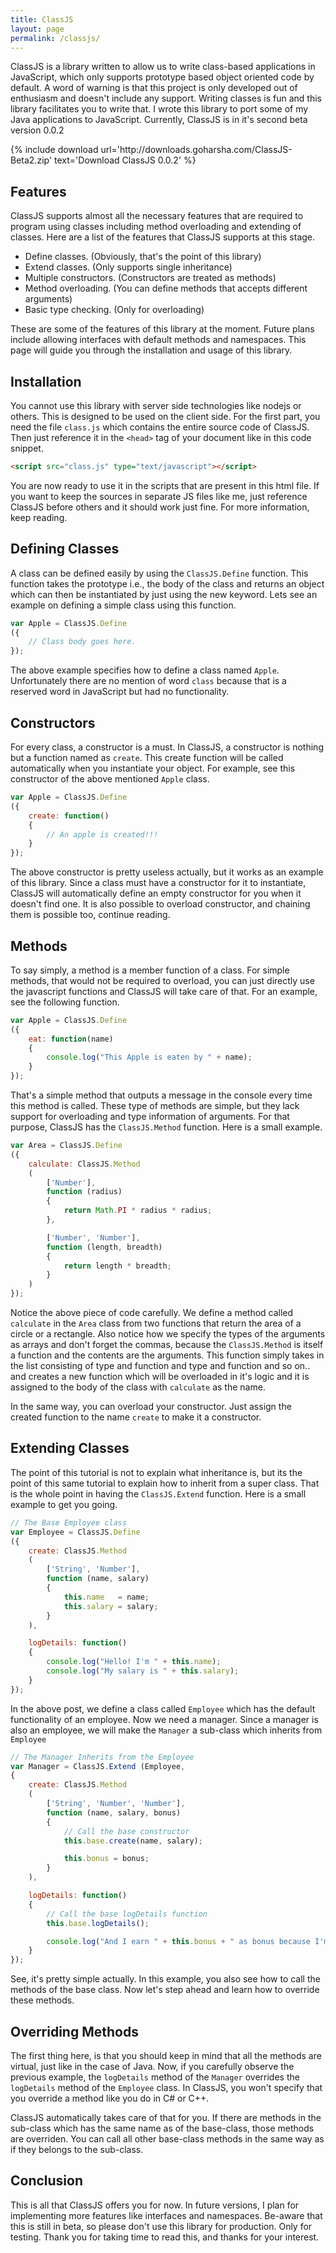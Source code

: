```yaml
---
title: ClassJS
layout: page
permalink: /classjs/
---
```


ClassJS is a library written to allow us to write class-based applications in JavaScript, which only supports prototype based object oriented code by default. A word of warning is that this project is only developed out of enthusiasm and doesn't include any support. Writing classes is fun and this library facilitates you to write that. I wrote this library to port some of my Java applications to JavaScript. Currently, ClassJS is in it's second beta version 0.0.2

<div class="text-center">
{% include download url='http://downloads.goharsha.com/ClassJS-Beta2.zip' text='Download ClassJS 0.0.2' %}
</div>

## Features

ClassJS supports almost all the necessary features that are required to program using classes including method overloading and extending of classes. Here are a list of the features that ClassJS supports at this stage.

  - Define classes. (Obviously, that's the point of this library)
  - Extend classes. (Only supports single inheritance)
  - Multiple constructors. (Constructors are treated as methods)
  - Method overloading. (You can define methods that accepts different arguments)
  - Basic type checking. (Only for overloading)

These are some of the features of this library at the moment. Future plans include allowing interfaces with default methods and namespaces. This page will guide you through the installation and usage of this library.

## Installation

You cannot use this library with server side technologies like nodejs or others. This is designed to be used on the client side. For the first part, you need the file `class.js` which contains the entire source code of ClassJS. Then just reference it in the `<head>` tag of your document like in this code snippet.

~~~html
<script src="class.js" type="text/javascript"></script>
~~~

You are now ready to use it in the scripts that are present in this html file. If you want to keep the sources in separate JS files like me, just reference ClassJS before others and it should work just fine. For more information, keep reading.

## Defining Classes

A class can be defined easily by using the `ClassJS.Define` function. This function takes the prototype i.e., the body of the class and returns an object which can then be instantiated by just using the new keyword. Lets see an example on defining a simple class using this function.

~~~js
var Apple = ClassJS.Define
({
    // Class body goes here.
});
~~~

The above example specifies how to define a class named `Apple`. Unfortunately there are no mention of word `class` because that is a reserved word in JavaScript but had no functionality.

## Constructors

For every class, a constructor is a must. In ClassJS, a constructor is nothing but a function named as `create`. This create function will be called automatically when you instantiate your object. For example, see this constructor of the above mentioned `Apple` class.

~~~js
var Apple = ClassJS.Define
({
    create: function()
    {
        // An apple is created!!!
    }
});
~~~

The above constructor is pretty useless actually, but it works as an example of this library. Since a class must have a constructor for it to instantiate, ClassJS will automatically define an empty constructor for you when it doesn't find one. It is also possible to overload constructor, and chaining them is possible too, continue reading.

## Methods

To say simply, a method is a member function of a class. For simple methods, that would not be required to overload, you can just directly use the javascript functions and ClassJS will take care of that. For an example, see the following function.

~~~js
var Apple = ClassJS.Define
({
    eat: function(name)
    {
        console.log("This Apple is eaten by " + name);
    }
});
~~~

That's a simple method that outputs a message in the console every time this method is called. These type of methods are simple, but they lack support for overloading and type information of arguments. For that purpose, ClassJS has the `ClassJS.Method` function. Here is a small example.

~~~js
var Area = ClassJS.Define
({
    calculate: ClassJS.Method
    (
        ['Number'],
        function (radius)
        {
            return Math.PI * radius * radius;
        },

        ['Number', 'Number'],
        function (length, breadth)
        {
            return length * breadth;
        }
    )
});
~~~

Notice the above piece of code carefully. We define a method called `calculate` in the `Area` class from two functions that return the area of a circle or a rectangle. Also notice how we specify the types of the arguments as arrays and don't forget the commas, because the `ClassJS.Method` is itself a function and the contents are the arguments. This function simply takes in the list consisting of type and function and type and function and so on.. and creates a new function which will be overloaded in it's logic and it is assigned to the body of the class with `calculate` as the name.

In the same way, you can overload your constructor. Just assign the created function to the name `create` to make it a constructor.

## Extending Classes

The point of this tutorial is not to explain what inheritance is, but its the point of this same tutorial to explain how to inherit from a super class. That is the whole point in having the `ClassJS.Extend` function. Here is a small example to get you going.

~~~js
// The Base Employee class
var Employee = ClassJS.Define
({
    create: ClassJS.Method
    (
        ['String', 'Number'],
        function (name, salary)
        {
            this.name   = name;
            this.salary = salary;
        }
    ),

    logDetails: function()
    {
        console.log("Hello! I'm " + this.name);
        console.log("My salary is " + this.salary);
    }
});
~~~

In the above post, we define a class called `Employee` which has the default functionality of an employee. Now we need a manager. Since a manager is also an employee, we will make the `Manager` a sub-class which inherits from `Employee`

~~~js
// The Manager Inherits from the Employee
var Manager = ClassJS.Extend (Employee,
{
    create: ClassJS.Method
    (
        ['String', 'Number', 'Number'],
        function (name, salary, bonus)
        {
            // Call the base constructor
            this.base.create(name, salary);

            this.bonus = bonus;
        }
    ),

    logDetails: function()
    {
        // Call the base logDetails function
        this.base.logDetails();

        console.log("And I earn " + this.bonus + " as bonus because I'm the manager");
    }
});
~~~

See, it's pretty simple actually. In this example, you also see how to call the methods of the base class. Now let's step ahead and learn how to override these methods.

## Overriding Methods

The first thing here, is that you should keep in mind that all the methods are virtual, just like in the case of Java. Now, if you carefully observe the previous example, the `logDetails` method of the `Manager` overrides the `logDetails` method of the `Employee` class. In ClassJS, you won't specify that you override a method like you do in C# or C++.

ClassJS automatically takes care of that for you. If there are methods in the sub-class which has the same name as of the base-class, those methods are overriden. You can call all other base-class methods in the same way as if they belongs to the sub-class.

## Conclusion

This is all that ClassJS offers you for now. In future versions, I plan for implementing more features like interfaces and namespaces. Be-aware that this is still in beta, so please don't use this library for production. Only for testing. Thank you for taking time to read this, and thanks for your interest.
